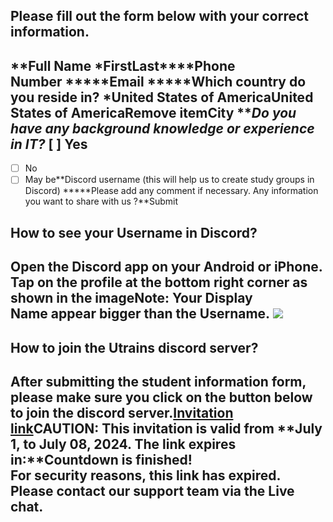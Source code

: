 ## Please fill out the form below with your correct information.

## **Full Name \*****First****Last****Phone Number \*****Email \*****Which country do you reside in? \***United States of AmericaUnited States of AmericaRemove item**City \*****Do you have any background knowledge or experience in IT?*** [ ] Yes
* [ ] No
* [ ] May be**Discord username (this will help us to create study groups in Discord) \*****Please add any comment if necessary. Any information you want to share with us ?**Submit

## How to see your Username in Discord?

## Open the Discord app on your Android or iPhone. Tap on the ****profile**** at the bottom right corner as shown in the image********Note:******** Your ****Display Name**** appear bigger than the ****Username****. ![](https://utrains.org/wp-content/uploads/2024/04/discord-username.drawio.png)

## How to join the Utrains discord server?

After submitting the **student information** form, please make sure you click on the button below to join the discord server.[Invitation link](https://discord.gg/RpWzgFuG)**CAUTION:** This invitation is valid from **July 1, to July 08, 2024. The link expires in:**Countdown is finished!\
For security reasons, this link has expired. Please contact our support team via the Live chat.
-----------------------------------------------------------------------------------------------
